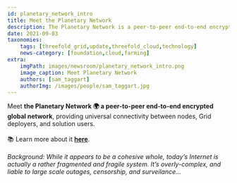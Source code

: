 ```yaml
---
id: planetary_network_intro
title: Meet the Planetary Network
description: The Planetary Network is a peer-to-peer end-to-end encrypted global network. Learn more about it within!
date: 2021-09-03
taxonomies:
    tags: [threefold_grid,update,threefold_cloud,technology]
    news-category: [foundation,cloud,farming]
extra:
    imgPath: images/newsroom/planetary_network_intro.png
    image_caption: Meet Planetary Network
    authors: [sam_taggart]
    authorImg: /images/people/sam_taggart.jpg
---
```


Meet **the Planetary Network 🌍 a peer-to-peer end-to-end encrypted global network**, providing universal connectivity between nodes, Grid deployers, and solution users.
<br/>
<br/>
📚 Learn more about it **[here](https://forum.threefold.io/t/how-our-planetary-network-works/1210)**.
<br/>
<br/>
*Background: While it appears to be a cohesive whole, today’s Internet is actually a rather fragmented and fragile system. It’s overly-complex, and liable to large scale outages, censorship, and surveilance…*